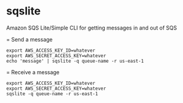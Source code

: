 sqslite
=======

Amazon SQS Lite/Simple CLI for getting messages in and out of SQS

= Send a message

```
export AWS_ACCESS_KEY_ID=whatever
export AWS_SECRET_ACCESS_KEY=whatever
echo 'message' | sqslite -q queue-name -r us-east-1
```

= Receive a message

```
export AWS_ACCESS_KEY_ID=whatever
export AWS_SECRET_ACCESS_KEY=whatever
sqslite -q queue-name -r us-east-1
```